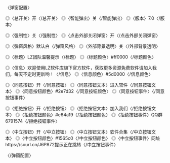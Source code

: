 〈弹窗配置〉


◎〈总开关〉开〈/总开关〉
◎〈智能弹出〉关〈/智能弹出〉
◎〈版本〉7.0〈/版本〉

◎〈强制性〉关〈/强制性〉
◎〈点击外部关闭弹窗〉开〈/点击外部关闭弹窗〉

◎〈弹窗风格〉默认白〈/弹窗风格〉
◎〈外部背景透明〉关〈/外部背景透明〉

◎〈标题〉LZ团队温馨提示〈/标题〉
◎〈标题颜色〉#ff0000〈/标题颜色〉

◎〈信息〉欢迎使用LZ软件库旗下官方软件，获取更多资源免费软件请加入我们，每天不定时更新哟！〈/信息〉
◎〈信息颜色〉#5d0000〈/信息颜色〉

◎〈同意按钮〉开〈/同意按钮〉
◎〈同意按钮文本〉进入软件〈/同意按钮文本〉
◎〈同意按钮颜色〉#2e7d32〈/同意按钮颜色〉
◎〈同意按钮事件〉〈/同意按钮事件〉

◎〈拒绝按钮〉开〈/拒绝按钮〉
◎〈拒绝按钮文本〉加入我们〈/拒绝按钮文本〉
◎〈拒绝按钮颜色〉#e64a19〈/拒绝按钮颜色〉
◎〈拒绝按钮事件〉QQ群6791574〈/拒绝按钮事件〉

◎〈中立按钮〉开〈/中立按钮〉
◎〈中立按钮文本〉软件合集〈/中立按钮文本〉
◎〈中立按钮颜色〉#1565c0〈/中立按钮颜色〉
◎〈中立按钮事件〉网址https://sourl.cn/J6P872提示正在跳转〈/中立按钮事件〉


〈/弹窗配置〉
